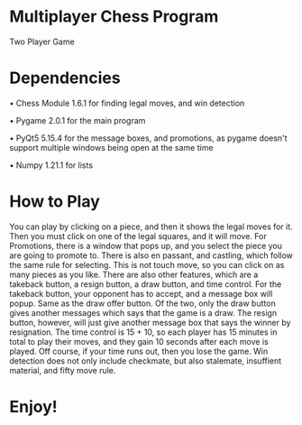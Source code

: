 # Multiplayer Chess Program
 
Two Player Game

# Dependencies
• Chess Module 1.6.1 for finding legal moves, and win detection

• Pygame 2.0.1 for the main program

• PyQt5 5.15.4 for the message boxes, and promotions, as pygame doesn't support multiple windows being open at the same time

• Numpy 1.21.1 for lists
 
# How to Play
You can play by clicking on a piece, and then it shows the legal moves for it. Then you must click on one of the legal squares, and it will move. For Promotions, there is a window that pops up, and you select the piece you are going to promote to. There is also en passant, and castling, which follow the same rule for selecting. This is not touch move, so you can click on as many pieces as you like. There are also other features, which are a takeback button, a resign button, a draw button, and time control. For the takeback button, your opponent has to accept, and a message box will popup. Same as the draw offer button. Of the two, only the draw button gives another messages which says that the game is a draw. The resign button, however, will just give another message box that says the winner by resignation. The time control is 15 + 10, so each player has 15 minutes in total to play their moves, and they gain 10 seconds after each move is played. Off course, if your time runs out, then you lose the game. Win detection does not only include checkmate, but also stalemate, insuffient material, and fifty move rule. 

# Enjoy!

